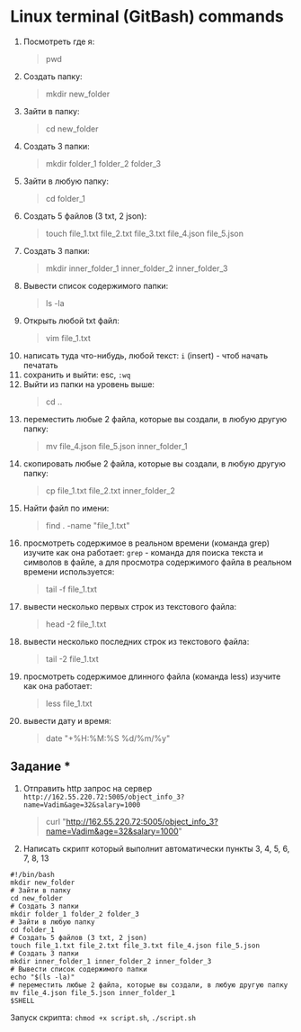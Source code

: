 # Linux terminal (GitBash) commands
1) Посмотреть где я: 
   >pwd
2) Создать папку:
   >mkdir new_folder
3) Зайти в папку: 
   > cd new_folder
4) Создать 3 папки: 
   > mkdir folder_1 folder_2 folder_3
5) Зайти в любую папку: 
   > cd folder_1
6) Создать 5 файлов (3 txt, 2 json): 
   > touch file_1.txt file_2.txt file_3.txt file_4.json file_5.json
7) Создать 3 папки: 
   > mkdir inner_folder_1 inner_folder_2 inner_folder_3
8) Вывести список содержимого папки: 
   > ls -la
9) Открыть любой txt файл:
    >vim file_1.txt
10) написать туда что-нибудь, любой текст: `i` (insert) - чтоб начать печатать
11) сохранить и выйти: esc, `:wq`
12) Выйти из папки на уровень выше: 
    > cd ..
13) переместить любые 2 файла, которые вы создали, в любую другую папку: 
    > mv file_4.json file_5.json inner_folder_1
14) скопировать любые 2 файла, которые вы создали, в любую другую папку: 
    > cp file_1.txt file_2.txt inner_folder_2
15) Найти файл по имени: 
    > find . -name "file_1.txt"
16) просмотреть содержимое в реальном времени (команда grep) изучите как она работает:
    `grep` - команда для поиска текста и символов в файле, а для просмотра содержимого файла в реальном времени используется:
    > tail -f file_1.txt
17) вывести несколько первых строк из текстового файла: 
    > head -2 file_1.txt
18) вывести несколько последних строк из текстового файла: 
    > tail -2 file_1.txt
19) просмотреть содержимое длинного файла (команда less) изучите как она работает: 
    > less file_1.txt
20) вывести дату и время: 
    > date "+%H:%M:%S %d/%m/%y"
    
## Задание *
1) Отправить http запрос на сервер
   `http://162.55.220.72:5005/object_info_3?name=Vadim&age=32&salary=1000`
   > curl "http://162.55.220.72:5005/object_info_3?name=Vadim&age=32&salary=1000"
2) Написать скрипт который выполнит автоматически пункты 3, 4, 5, 6, 7, 8, 13

````
#!/bin/bash
mkdir new_folder
# Зайти в папку
cd new_folder
# Создать 3 папки
mkdir folder_1 folder_2 folder_3
# Зайти в любую папку
cd folder_1
# Создать 5 файлов (3 txt, 2 json)
touch file_1.txt file_2.txt file_3.txt file_4.json file_5.json
# Создать 3 папки
mkdir inner_folder_1 inner_folder_2 inner_folder_3
# Вывести список содержимого папки
echo "$(ls -la)"
# переместить любые 2 файла, которые вы создали, в любую другую папку
mv file_4.json file_5.json inner_folder_1
$SHELL
````

Запуск скрипта: `chmod +x script.sh`, `./script.sh`